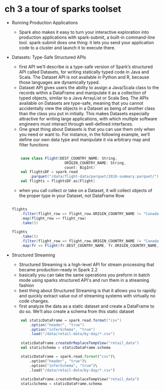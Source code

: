 # ch 3 a tour of sparks toolset

* Running Production Applications
    * Spark also makes it easy to turn your interactive exploration into production applications with spark-submit, a built-in command-line tool. spark-submit does one thing: it lets you send your application code to a cluster and launch it to execute there. 

* Datasets: Type-Safe Structured APIs
    * first API we’ll describe is a type-safe version of Spark’s structured API called Datasets, for writing statically typed code in Java and Scala. The Dataset API is not available in Python and R, because those languages are dynamically typed.
    * Dataset API gives users the ability to assign a Java/Scala class to the records within a DataFrame and manipulate it as a collection of typed objects, similar to a Java ArrayList or Scala Seq. The APIs available on Datasets are type-safe, meaning that you cannot accidentally view the objects in a Dataset as being of another class than the class you put in initially. This makes Datasets especially attractive for writing large applications, with which multiple software engineers must interact through well-defined interfaces.
    * One great thing about Datasets is that you can use them only when you need or want to. For instance, in the following example, we’ll define our own data type and manipulate it via arbitrary map and filter functions
    ```scala
        
        case class Flight(DEST_COUNTRY_NAME: String,
                            ORIGIN_COUNTRY_NAME: String,
                            count: BigInt)
        val flightsDF = spark.read  
            .parquet("/data/flight-data/parquet/2010-summary.parquet/")
        val flights = flightsDF.as[Flight]
    ```
    * when you call collect or take on a Dataset, it will collect objects of the proper type in your Dataset, not DataFrame Row

    ```scala
        
    flights  
        .filter(flight_row => flight_row.ORIGIN_COUNTRY_NAME != "Canada")
        .map(flight_row => flight_row)  
        .take(5)
        
    flights  
        .take(5)  
        .filter(flight_row => flight_row.ORIGIN_COUNTRY_NAME != "Canada")  
        .map(fr => Flight(fr.DEST_COUNTRY_NAME, fr.ORIGIN_COUNTRY_NAME, fr.count + 5))
    ```

* Structured Streaming
    * Structured Streaming is a high-level API for stream processing that became production-ready in Spark 2.2
    * basically you can take the  same operations you preform in batch mode using sparks structured API's and run them in a streaming fashion
    * best thing about Structured Streaming is that it allows you to rapidly and quickly extract value out of streaming systems with virtually no code changes.
    * first analyze the data as a static dataset and create a DataFrame to do so. We’ll also create a schema from this static dataset

    ```scala
        val staticDataFrame = spark.read.format("csv")  
            .option("header", "true")  
            .option("inferSchema", "true")  
            .load("/data/retail-data/by-day/*.csv")
        
        staticDataFrame.createOrReplaceTempView("retail_data")
        val staticSchema = staticDataFrame.schema
    ```

    ```python
        staticDataFrame = spark.read.format("csv")\  
            .option("header", "true")\  
            .option("inferSchema", "true")\  
            .load("/data/retail-data/by-day/*.csv")
        
        staticDataFrame.createOrReplaceTempView("retail_data")
        staticSchema = staticDataFrame.schema
    ```






